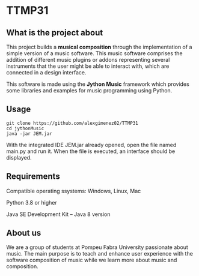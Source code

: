 # TTMP31

## What is the project about
This project builds a **musical composition** through the implementation of a simple version of a music software. This music software comprises the addition of different music plugins or addons representing several instruments that the user might be able to interact with, which are connected in a design interface.

This software is made using the **Jython Music** framework which provides some libraries and examples for music programming using Python.

## Usage
```
git clone https://github.com/alexgimenez02/TTMP31
cd jythonMusic
java -jar JEM.jar
```
With the integrated IDE JEM.jar already opened, open the file named main.py and run it.
When the file is executed, an interface should be displayed.

## Requirements 
Compatible operating ssystems: Windows, Linux, Mac

Python 3.8 or higher

Java SE Development Kit – Java 8 version

## About us
We are a group of students at Pompeu Fabra University passionate about music. The main purpose is to teach and enhance user experience with the software composition of music while we learn more about music and composition.
